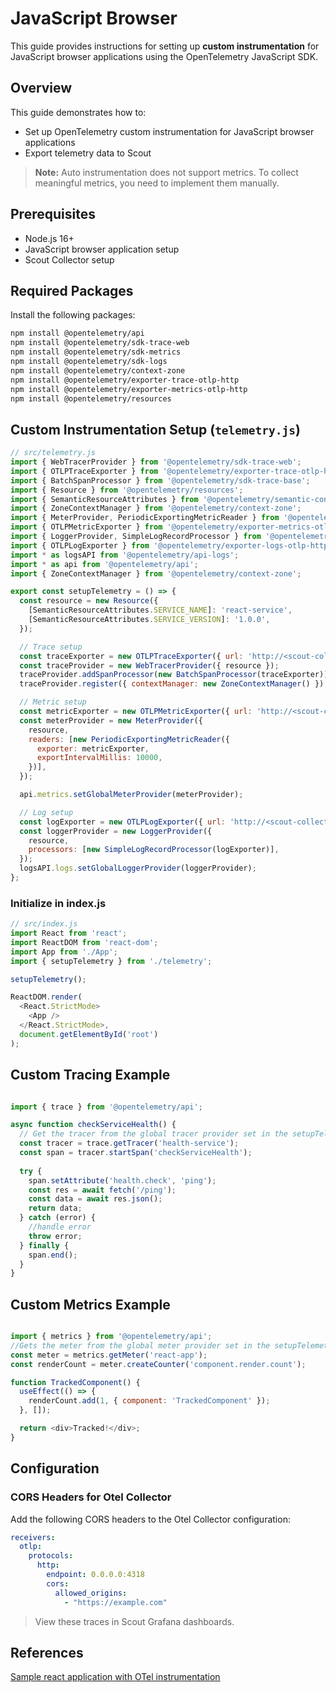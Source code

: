 # JavaScript Browser

This guide provides instructions for setting up **custom instrumentation**
for JavaScript browser applications using the OpenTelemetry JavaScript SDK.

## Overview

This guide demonstrates how to:

- Set up OpenTelemetry custom instrumentation for JavaScript browser applications
- Export telemetry data to Scout

> **Note:** Auto instrumentation does not support metrics. To collect meaningful
metrics, you need to implement them manually.

## Prerequisites

- Node.js 16+
- JavaScript browser application setup
- Scout Collector setup

## Required Packages

Install the following packages:

```bash
npm install @opentelemetry/api     
npm install @opentelemetry/sdk-trace-web 
npm install @opentelemetry/sdk-metrics 
npm install @opentelemetry/sdk-logs 
npm install @opentelemetry/context-zone 
npm install @opentelemetry/exporter-trace-otlp-http 
npm install @opentelemetry/exporter-metrics-otlp-http  
npm install @opentelemetry/resources
```

## Custom Instrumentation Setup (`telemetry.js`)

```javascript
// src/telemetry.js
import { WebTracerProvider } from '@opentelemetry/sdk-trace-web';
import { OTLPTraceExporter } from '@opentelemetry/exporter-trace-otlp-http';
import { BatchSpanProcessor } from '@opentelemetry/sdk-trace-base';
import { Resource } from '@opentelemetry/resources';
import { SemanticResourceAttributes } from '@opentelemetry/semantic-conventions';
import { ZoneContextManager } from '@opentelemetry/context-zone';
import { MeterProvider, PeriodicExportingMetricReader } from '@opentelemetry/sdk-metrics';
import { OTLPMetricExporter } from '@opentelemetry/exporter-metrics-otlp-http';
import { LoggerProvider, SimpleLogRecordProcessor } from '@opentelemetry/sdk-logs';
import { OTLPLogExporter } from '@opentelemetry/exporter-logs-otlp-http';
import * as logsAPI from '@opentelemetry/api-logs';
import * as api from '@opentelemetry/api';
import { ZoneContextManager } from '@opentelemetry/context-zone';

export const setupTelemetry = () => {
  const resource = new Resource({
    [SemanticResourceAttributes.SERVICE_NAME]: 'react-service',
    [SemanticResourceAttributes.SERVICE_VERSION]: '1.0.0',
  });

  // Trace setup
  const traceExporter = new OTLPTraceExporter({ url: 'http://<scout-collector-endpoint>:4318/v1/traces' });
  const traceProvider = new WebTracerProvider({ resource });
  traceProvider.addSpanProcessor(new BatchSpanProcessor(traceExporter));
  traceProvider.register({ contextManager: new ZoneContextManager() });

  // Metric setup
  const metricExporter = new OTLPMetricExporter({ url: 'http://<scout-collector-endpoint>:4318/v1/metrics' });
  const meterProvider = new MeterProvider({
    resource,
    readers: [new PeriodicExportingMetricReader({
      exporter: metricExporter,
      exportIntervalMillis: 10000,
    })],
  });

  api.metrics.setGlobalMeterProvider(meterProvider);

  // Log setup
  const logExporter = new OTLPLogExporter({ url: 'http://<scout-collector-endpoint>:4318/v1/logs' });
  const loggerProvider = new LoggerProvider({
    resource,
    processors: [new SimpleLogRecordProcessor(logExporter)],
  });
  logsAPI.logs.setGlobalLoggerProvider(loggerProvider);
};
```

### Initialize in index.js

```js
// src/index.js
import React from 'react';
import ReactDOM from 'react-dom';
import App from './App';
import { setupTelemetry } from './telemetry';

setupTelemetry();

ReactDOM.render(
  <React.StrictMode>
    <App />
  </React.StrictMode>,
  document.getElementById('root')
);
```

## Custom Tracing Example

```javascript

import { trace } from '@opentelemetry/api';

async function checkServiceHealth() {
  // Get the tracer from the global tracer provider set in the setupTelemetry function
  const tracer = trace.getTracer('health-service');
  const span = tracer.startSpan('checkServiceHealth');
  
  try {
    span.setAttribute('health.check', 'ping');
    const res = await fetch('/ping');
    const data = await res.json();
    return data;
  } catch (error) {
    //handle error
    throw error;
  } finally {
    span.end();
  }
}
```

## Custom Metrics Example

```javascript

import { metrics } from '@opentelemetry/api';
//Gets the meter from the global meter provider set in the setupTelemetry function
const meter = metrics.getMeter('react-app');
const renderCount = meter.createCounter('component.render.count');

function TrackedComponent() {
  useEffect(() => {
    renderCount.add(1, { component: 'TrackedComponent' });
  }, []);

  return <div>Tracked!</div>;
}
```

## Configuration

### CORS Headers for Otel Collector

Add the following CORS headers to the Otel Collector configuration:
```yaml
receivers:
  otlp:
    protocols:
      http:
        endpoint: 0.0.0.0:4318
        cors:
          allowed_origins:
            - "https://example.com"
```

> View these traces in Scout Grafana dashboards.
>

## References

 [Sample react application with OTel instrumentation]( https://github.com/base14/react-custom-instrumentation)
